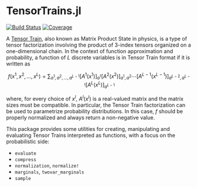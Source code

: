 # TensorTrains.jl

[![Build Status](https://github.com/stecrotti/TensorTrains.jl/actions/workflows/CI.yml/badge.svg?branch=main)](https://github.com/stecrotti/TensorTrains.jl/actions/workflows/CI.yml?query=branch%3Amain)
[![Coverage](https://codecov.io/gh/stecrotti/TensorTrains.jl/branch/main/graph/badge.svg)](https://codecov.io/gh/stecrotti/TensorTrains.jl)

A [Tensor Train](https://tensornetwork.org/mps/), also known as Matrix Product State in physics, is a type of tensor factorization involving the product of 3-index tensors organized on a one-dimensional chain.
In the context of function approximation and probability, a function of $L$ discrete variables is in Tensor Train format if it is written as
```math
f(x^1, x^2, \ldots, x^L) = \sum_{a^1,a^2,\ldots,a^{L-1}} [A^1(x^1)]_{a^1}[A^2(x^2)]_{a^1,a^2}\cdots [A^{L-1}(x^{L-1})]_{a^{L-2},a^{L-1}}[A^L(x^L)]_{a^{L-1}}
```
where, for every choice of $x^l$, $A^l(x^l)$ is a real-valued matrix and the matrix sizes must be compatible.
In particular, the Tensor Train factorization can be used to parametrize probability distributions. In this case, $f$ should be properly normalized and always return a non-negative value. 

This package provides some utilities for creating, manipulating and evaluating Tensor Trains interpreted as functions, with a focus on the probabilistic side:

- `evaluate`
- `compress`
- `normalization`, `normalize!`
- `marginals`, `twovar_marginals`
- `sample`
